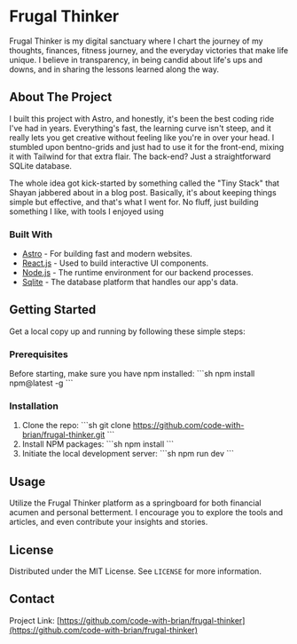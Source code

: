 # Frugal Thinker 

Frugal Thinker is my digital sanctuary where I chart the journey of my thoughts, finances, fitness journey, and the everyday victories that make life unique. I believe in transparency, in being candid about life's ups and downs, and in sharing the lessons learned along the way. 

## About The Project

I built this project with Astro, and honestly, it's been the best coding ride I've had in years. Everything's fast, the learning curve isn't steep, and it really lets you get creative without feeling like you're in over your head. I stumbled upon bentno-grids and just had to use it for the front-end, mixing it with Tailwind for that extra flair. The back-end? Just a straightforward SQLite database.

The whole idea got kick-started by something called the "Tiny Stack" that Shayan jabbered about in a blog post. Basically, it's about keeping things simple but effective, and that's what I went for. No fluff, just building something I like, with tools I enjoyed using


### Built With

- [Astro](https://astro.build/) - For building fast and modern websites.
- [React.js](https://reactjs.org/) - Used to build interactive UI components.
- [Node.js](https://nodejs.org/) - The runtime environment for our backend processes.
- [Sqlite](https://www.sqlite.org/) - The database platform that handles our app's data.

## Getting Started

Get a local copy up and running by following these simple steps:

### Prerequisites

Before starting, make sure you have npm installed:
\```sh
npm install npm@latest -g
\```

### Installation

1. Clone the repo:
   \```sh
   git clone https://github.com/code-with-brian/frugal-thinker.git
   \```
2. Install NPM packages:
   \```sh
   npm install
   \```
3. Initiate the local development server:
   \```sh
   npm run dev
   \```

## Usage

Utilize the Frugal Thinker platform as a springboard for both financial acumen and personal betterment. I encourage you to explore the tools and articles, and even contribute your insights and stories.

## License

Distributed under the MIT License. See `LICENSE` for more information.

## Contact

Project Link: [https://github.com/code-with-brian/frugal-thinker](https://github.com/code-with-brian/frugal-thinker)
